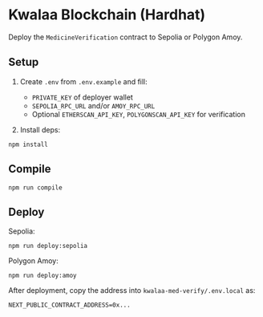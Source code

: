 # Kwalaa Blockchain (Hardhat)

Deploy the `MedicineVerification` contract to Sepolia or Polygon Amoy.

## Setup

1. Create `.env` from `.env.example` and fill:
   - `PRIVATE_KEY` of deployer wallet
   - `SEPOLIA_RPC_URL` and/or `AMOY_RPC_URL`
   - Optional `ETHERSCAN_API_KEY`, `POLYGONSCAN_API_KEY` for verification

2. Install deps:

```
npm install
```

## Compile

```
npm run compile
```

## Deploy

Sepolia:

```
npm run deploy:sepolia
```

Polygon Amoy:

```
npm run deploy:amoy
```

After deployment, copy the address into `kwalaa-med-verify/.env.local` as:

```
NEXT_PUBLIC_CONTRACT_ADDRESS=0x...
```